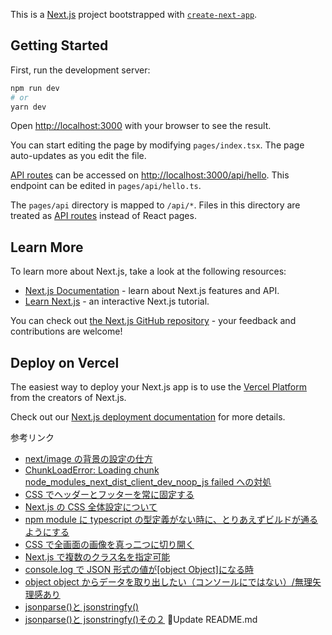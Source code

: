 This is a [Next.js](https://nextjs.org/) project bootstrapped with [`create-next-app`](https://github.com/vercel/next.js/tree/canary/packages/create-next-app).

## Getting Started

First, run the development server:

```bash
npm run dev
# or
yarn dev
```

Open [http://localhost:3000](http://localhost:3000) with your browser to see the result.

You can start editing the page by modifying `pages/index.tsx`. The page auto-updates as you edit the file.

[API routes](https://nextjs.org/docs/api-routes/introduction) can be accessed on [http://localhost:3000/api/hello](http://localhost:3000/api/hello). This endpoint can be edited in `pages/api/hello.ts`.

The `pages/api` directory is mapped to `/api/*`. Files in this directory are treated as [API routes](https://nextjs.org/docs/api-routes/introduction) instead of React pages.

## Learn More

To learn more about Next.js, take a look at the following resources:

- [Next.js Documentation](https://nextjs.org/docs) - learn about Next.js features and API.
- [Learn Next.js](https://nextjs.org/learn) - an interactive Next.js tutorial.

You can check out [the Next.js GitHub repository](https://github.com/vercel/next.js/) - your feedback and contributions are welcome!

## Deploy on Vercel

The easiest way to deploy your Next.js app is to use the [Vercel Platform](https://vercel.com/new?utm_medium=default-template&filter=next.js&utm_source=create-next-app&utm_campaign=create-next-app-readme) from the creators of Next.js.

Check out our [Next.js deployment documentation](https://nextjs.org/docs/deployment) for more details.

参考リンク

- [next/image の背景の設定の仕方](https://image-component.nextjs.gallery/background)
- [ChunkLoadError: Loading chunk node_modules_next_dist_client_dev_noop_js failed への対処](https://qiita.com/Tarako_mochi/items/39e2e3ae5fc74432572b)
- [CSS でヘッダーとフッターを常に固定する](http://webnonotes.com/css/header_footer/)
- [Next.js の CSS 全体設定について](https://qiita.com/tetsurotayama/items/2101938ba8f224b61200)
- [npm module に typescript の型定義がない時に、とりあえずビルドが通るようにする](https://medium.com/@ryutamaki/npm-module-%E3%81%AB-typescript-%E3%81%AE%E5%9E%8B%E5%AE%9A%E7%BE%A9%E3%81%8C%E3%81%AA%E3%81%84%E6%99%82%E3%81%AB-%E3%81%A8%E3%82%8A%E3%81%82%E3%81%88%E3%81%9A%E3%83%93%E3%83%AB%E3%83%89%E3%81%8C%E9%80%9A%E3%82%8B%E3%82%88%E3%81%86%E3%81%AB%E3%81%99%E3%82%8B-fcc090804b21)
- [CSS で全画面の画像を真っ二つに切り開く](https://theorthodoxworks.com/demo/201503/demo-in-half-the-image-only-css.html)
- [Next.js で複数のクラス名を指定可能](https://shunbiboroku.com/post/multiclassname)
- [console.log で JSON 形式の値が[object Object]になる時](https://qiita.com/camomile_cafe/items/d4e8ea250bf0ac521c2d)
- [object object からデータを取り出したい（コンソールにではない）/無理矢理感あり](https://developer.mozilla.org/ja/docs/Web/JavaScript/Reference/Global_Objects/Object/values)
- [jsonparse()と jsonstringfy()](https://lab.syncer.jp/Web/JavaScript/Reference/Global_Object/JSON/parse/)
- [jsonparse()と jsonstringfy()その２](https://techacademy.jp/magazine/29186)
  📝Update README.md
